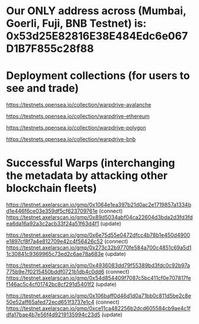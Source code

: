 # Our ONLY address across (Mumbai, Goerli, Fuji, BNB Testnet) is: 0x53d25E82816E38E484Edc6e067D1B7F855c28f88

# Deployment collections (for users to see and trade)

https://testnets.opensea.io/collection/warpdrive-avalanche

https://testnets.opensea.io/collection/warpdrive-ethereum

https://testnets.opensea.io/collection/warpdrive-polygon

https://testnets.opensea.io/collection/warpdrive-bnb


# Successful Warps (interchanging the metadata by attacking other blockchain fleets)

https://testnet.axelarscan.io/gmp/0x1064e1ea397b21d0ac2e1719857a1334bd1e446f6ce03e359df5cf623709761e (connect)
https://testnet.axelarscan.io/gmp/0x89d5034abf04ca22604d3bda2d3fd3fdea6da16a92a3c2acb33f24a51f63d4f1 (update)

https://testnet.axelarscan.io/gmp/0x6e75d55e0472dfcc4b78b1e450d4900e1897cf8f7a4e812709e42c4f56426c52 (connect)
https://testnet.axelarscan.io/gmp/0x273c32b9770fe584a700c4851c69a5d11c30841c9369965c73ed2c6ae78a683e (update)

https://testnet.axelarscan.io/gmp/0x4936083dd79f55389bd3fdc0c92b97a775b9e7f0215450bddf0721b1db4c0dd6 (connect)
https://testnet.axelarscan.io/gmp/0x54d854409f7087c5bc411cf0e707817fef146ac5c4cf01742bc8cf291d5401f2 (update)

https://testnet.axelarscan.io/gmp/0x106baff0d46d1d0a71bb0c811d5be2c8e50e52aff65afed72ecd651f3737e1c4 (connect)
https://testnet.axelarscan.io/gmp/0xce11ca482256b2dcd605584cb9ae4c1fdfa17bae4b7e56f4d9219135994c23d5 (update)
